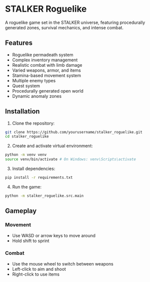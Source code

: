 # STALKER Roguelike

A roguelike game set in the STALKER universe, featuring procedurally generated zones, survival mechanics, and intense combat.

## Features

- Roguelike permadeath system
- Complex inventory management
- Realistic combat with limb damage
- Varied weapons, armor, and items
- Stamina-based movement system
- Multiple enemy types
- Quest system
- Procedurally generated open world
- Dynamic anomaly zones

## Installation

1. Clone the repository:

```bash
git clone https://github.com/yourusername/stalker_roguelike.git
cd stalker_roguelike
```

2. Create and activate virtual environment:

```bash
python -m venv venv
source venv/bin/activate # On Windows: venv\Scripts\activate
```

3. Install dependencies:

```bash
pip install -r requirements.txt
```

4. Run the game:

```bash
python -m stalker_roguelike.src.main
```

## Gameplay

### Movement

- Use WASD or arrow keys to move around
- Hold shift to sprint

### Combat

- Use the mouse wheel to switch between weapons
- Left-click to aim and shoot
- Right-click to use items





